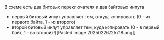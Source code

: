 В схеме есть два битовых переключателя и два байтовых инпута
- первый битовый инпут управляет тем, откуда копировать (0 - из первого байта, 1 - из второго)
- второй битовый инпут управляет тем, куда копировать (0 - в первый байт, 1 - во второй)
![[Pasted image 20250226225718.png]]